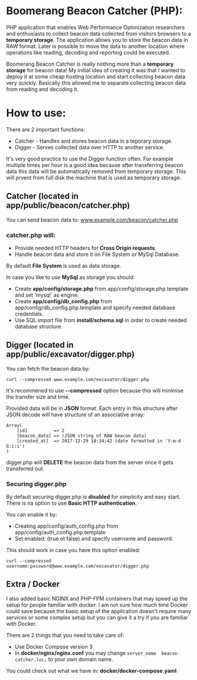 # Boomerang Beacon Catcher (PHP):

PHP application that enables Web Performance Optimization researchers and enthusiasts to collect beacon data collected from visitors browsers to a **temporary storage**. The application allows you to store the beacon data in RAW format. Later is possible to move the data to another location where operations like reading, decoding and reporting could be executed.

Boomerang Beacon Catcher is really nothing more than a **temporary storage** for beacon data! My initial idea of creating it was that I wanted to deploy it at some cheap hosting location and start collecting beacon data very quickly. Basically this allowed me to separate collecting beacon data from reading and decoding it.

# How to use:

There are 2 important functions:
 - Catcher - Handles and stores beacon data in a teporary storage.
 - Digger - Serves collected data over HTTP to another service.
 
It's very good practice to use the Digger function often. For example multiple times per hour is a good idea because after transferring beacon data this data will be automatically removed from temporary storage. This will prvent from full disk the machine that is used as temporary storage.

## Catcher (located in app/public/beacon/catcher.php)

You can send beacon data to: www.example.com/beacon/catcher.php

### catcher.php will:
 - Provide needed HTTP headers for **Cross Origin requests**.
 - Handle beacon data and store it on File System or MySql Database.

By default **File System** is used as data storage.

In case you like to use **MySql** as storage you should:
 - Create **app/config/storage.php** from app/config/storage.php.template and set 'mysql' as engine.
 - Create **app/config/db_config.php** from app/config/db_config.php.template and specify needed database credentials.
 - Use SQL import file from **install/schema.sql** in order to create needed database structure.
 
## Digger (located in app/public/excavator/digger.php)

You can fetch the beacon data by:
```
curl --compressed www.example.com/excavator/digger.php
```

It's recommened to use **--compressed** option because this will minimise the transfer size and time.

Provided data will be in **JSON** format. Each entry in this structure after JSON decode will have structure of an associative array:
```
Array(
    [id]          => 2
    [beacon_data] => (JSON string of RAW beacon data)
    [created_at]  => 2017-12-29 18:34:42 (date formatted in 'Y-m-d G:i:s')
)
```

digger.php will **DELETE** the beacon data from the server once it gets transferred out.

### Securing digger.php

By default securing digger.php is **disabled** for simplicity and easy start. There is na option to use **Basic HTTP authentication**. 

You can enable it by:
 - Creating app/config/auth_config.php from app/config/auth_config.php.template
 - Set enabled: (true ot false) and specify username and password.

This should work in case you have this option enabled:
```
curl --compressed username:password@www.example.com/excavator/digger.php
```

## Extra / Docker

I also added basic NGINX and PHP-FPM containers that may speed up the setup for people familiar with docker. I am not sure how much time Docker could save because the basic setup of the application doesn't require many services or some complex setup but you can give it a try if you are familiar with Docker.

There are 2 things that you need to take care of:
 * Use Docker Compose version 3
 * In **docker/nginx/nginx.conf** you may change `server_name  beacon-catcher.loc;` to your own domain name.

You could check out what we have in: **docker/docker-compose.yaml**